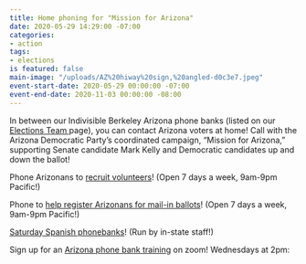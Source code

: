 ```yaml
---
title: Home phoning for "Mission for Arizona"
date: 2020-05-29 14:29:00 -07:00
categories:
- action
tags:
- elections
is featured: false
main-image: "/uploads/AZ%20hiway%20sign,%20angled-d0c3e7.jpeg"
event-start-date: 2020-05-29 00:00:00 -07:00
event-end-date: 2020-11-03 00:00:00 -08:00
---
```


In between our Indivisible Berkeley Arizona phone banks (listed on our [Elections Team ](https://indivisibleberkeley.org/team/elections)page), you can contact Arizona voters at home!  Call with the Arizona Democratic Party’s coordinated campaign, “Mission for Arizona,” supporting Senate candidate Mark Kelly and Democratic candidates up and down the ballot! 

Phone Arizonans to [recruit volunteers](https://docs.google.com/document/d/1PWHGb55jcbwTDUOuVVRVNnaiMaXu565XP4qPMtcxfuk/edit)! (Open 7 days a week, 9am-9pm Pacific!)

Phone to [help register Arizonans for mail-in ballots](https://docs.google.com/document/d/13VB7HZLhCTNY9S7WcN6UGTcWfLyYQ96LYpz7VwMYFuM/edit)! (Open 7 days a week, 9am-9pm Pacific!)

[Saturday Spanish phonebanks](https://www.mobilize.us/missionforaz/event/272889/)! (Run by in-state staff!) 

Sign up for an [Arizona phone bank training](https://www.mobilize.us/missionforaz/event/264618/) on zoom! Wednesdays at 2pm:  